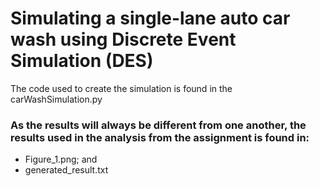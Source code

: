 # Simulating a single-lane auto car wash using Discrete Event Simulation (DES)
The code used to create the simulation is found in the carWashSimulation.py

### As the results will always be different from one another, the results used in the analysis from the assignment is found in:
- Figure_1.png; and
- generated_result.txt